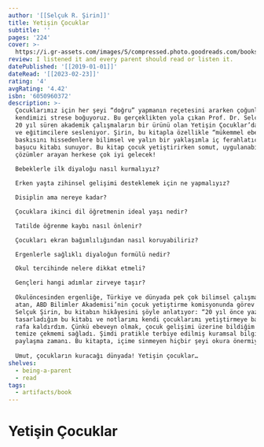 ```yaml
---
author: '[[Selçuk R. Şirin]]'
title: Yetişin Çocuklar
subtitle: ''
pages: '224'
cover: >-
  https://i.gr-assets.com/images/S/compressed.photo.goodreads.com/books/1552771068l/44446425._SX318_.jpg
review: I listened it and every parent should read or listen it.
datePublished: '[[2019-01-01]]'
dateRead: '[[2023-02-23]]'
rating: '4'
avgRating: '4.42'
isbn: '6050960372'
description: >-
  Çocuklarımız için her şeyi “doğru” yapmanın reçetesini ararken çoğunlukla
  kendimizi strese boğuyoruz. Bu gerçeklikten yola çıkan Prof. Dr. Selçuk Şirin,
  20 yıl süren akademik çalışmaların bir ürünü olan Yetişin Çocuklar’da ebeveyn
  ve eğitimcilere sesleniyor. Şirin, bu kitapla özellikle “mükemmel ebeveynlik”
  baskısını hissedenlere bilimsel ve yalın bir yaklaşımla iç ferahlatıcı bir
  başucu kitabı sunuyor. Bu kitap çocuk yetiştirirken somut, uygulanabilir
  çözümler arayan herkese çok iyi gelecek!  
    
  Bebeklerle ilk diyaloğu nasıl kurmalıyız?  

  Erken yaşta zihinsel gelişimi desteklemek için ne yapmalıyız?  

  Disiplin ama nereye kadar?  

  Çocuklara ikinci dil öğretmenin ideal yaşı nedir?  

  Tatilde öğrenme kaybı nasıl önlenir?  

  Çocukları ekran bağımlılığından nasıl koruyabiliriz?  

  Ergenlerle sağlıklı diyaloğun formülü nedir?  

  Okul tercihinde nelere dikkat etmeli?  

  Gençleri hangi adımlar zirveye taşır?  
    
  Okulöncesinden ergenliğe, Türkiye ve dünyada pek çok bilimsel çalışmaya imza
  atan, ABD Bilimler Akademisi’nin çocuk yetiştirme komisyonunda görev alan
  Selçuk Şirin, bu kitabın hikâyesini şöyle anlatıyor: “20 yıl önce yazmayı
  tasarladığım bu kitabı ve notlarımı kendi çocuklarımı yetiştirmeye başlayınca
  rafa kaldırdım. Çünkü ebeveyn olmak, çocuk gelişimi üzerine bildiğim her şeyi
  temize çekmemi sağladı. Şimdi pratikle terbiye edilmiş kuramsal bilgileri
  paylaşma zamanı. Bu kitapta, içime sinmeyen hiçbir şeyi okura önermiyorum.“  
    
  Umut, çocukların kuracağı dünyada! Yetişin çocuklar…
shelves:
  - being-a-parent
  - read
tags:
  - artifacts/book
---
```

#  Yetişin Çocuklar
